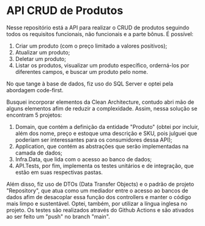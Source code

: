# API CRUD de Produtos

Nesse repositório está a API para realizar o CRUD de produtos seguindo todos os requisitos funcionais, não funcionais e a parte bônus. É possível: 
1. Criar um produto (com o preço limitado a valores positivos);
2. Atualizar um produto;
3. Deletar um produto;
4. Listar os produtos, visualizar um produto específico, orderná-los por diferentes campos, e buscar um produto pelo nome.

No que tange à base de dados, fiz uso do SQL Server e optei pela abordagem code-first. 

Busquei incorporar elementos da Clean Architecture, contudo abri mão de alguns elementos afim de reduzir a complexidade. Assim, nessa solução se encontram 5 projetos: 
  1. Domain, que contém a definição da entidade "Produto" (obtei por incluir, além dos nome, preço e estoque uma descrição e SKU, pois julguei que poderiam ser interessantes para os consumidores dessa API);
  2. Application, que contém as abstrações que serão implementadas na camada de dados;
  3. Infra.Data, que lida com o acesso ao banco de dados;
  4. API.Tests, por fim, implementa os testes unitários e de integração, que estão em suas respectivas pastas.
  
Além disso, fiz uso de DTOs (Data Transfer Objects) e o padrão de projeto "Repository", que atua como um mediador entre o acesso ao bancos de dados afim de desacoplar essa função dos controllers e manter o código mais limpo e sustentável. Optei, também, por utilizar a língua inglesa no projeto. Os testes são realizados através do Github Actions e são ativados ao ser feito um "push" no branch "main".
